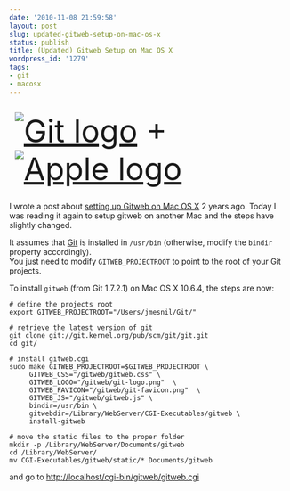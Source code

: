 ```yaml
---
date: '2010-11-08 21:59:58'
layout: post
slug: updated-gitweb-setup-on-mac-os-x
status: publish
title: (Updated) Gitweb Setup on Mac OS X
wordpress_id: '1279'
tags:
- git
- macosx
---
```


<div style="font-size: 4em; padding: 10px;">
<a href="http://git.or.cz/"><img src="http://git.or.cz/git-logo.png" alt="Git logo" style="vertical-align:middle;"></a>
+ 
<a href="http://apple.com/"><img src="http://images.apple.com/global/elements/buystripmodule/buystrip-icon-retail.gif" alt="Apple logo" class=style ="vertical-align:middle;"/></a>
</div>

I wrote a post about [setting up Gitweb on Mac OS X][setup] 2 years ago. Today I was reading it again to setup gitweb on another Mac and the steps have slightly changed.

It assumes that [Git][git] is installed in `/usr/bin` (otherwise, modify the `bindir` property accordingly).  
You just need to modify `GITWEB_PROJECTROOT` to point to the root of your Git projects.

To install `gitweb` (from Git 1.7.2.1) on Mac OS X 10.6.4, the steps are now:

    # define the projects root
    export GITWEB_PROJECTROOT="/Users/jmesnil/Git/"

    # retrieve the latest version of git
    git clone git://git.kernel.org/pub/scm/git/git.git
    cd git/

    # install gitweb.cgi
    sudo make GITWEB_PROJECTROOT=$GITWEB_PROJECTROOT \
         GITWEB_CSS="/gitweb/gitweb.css" \
         GITWEB_LOGO="/gitweb/git-logo.png"  \
         GITWEB_FAVICON="/gitweb/git-favicon.png"  \
         GITWEB_JS="/gitweb/gitweb.js" \
         bindir=/usr/bin \
         gitwebdir=/Library/WebServer/CGI-Executables/gitweb \
         install-gitweb

    # move the static files to the proper folder
    mkdir -p /Library/WebServer/Documents/gitweb
    cd /Library/WebServer/
    mv CGI-Executables/gitweb/static/* Documents/gitweb     

and go to [http://localhost/cgi-bin/gitweb/gitweb.cgi](http://localhost/cgi-bin/gitweb/gitweb.cgi)

[setup]: http://jmesnil.net/weblog/2008/07/31/gitweb-setup-on-mac-os-x/
[git]: http://git.or.cz/